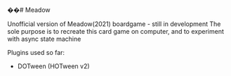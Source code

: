 ��#   M e a d o w 

Unofficial version of Meadow(2021) boardgame - still in development
The sole purpose is to recreate this card game on computer, and to experiment with async state machine

Plugins used so far: 
- DOTween (HOTween v2)
 
 
